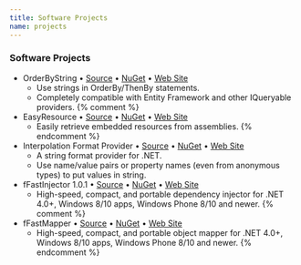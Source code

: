 ```yaml
---
title: Software Projects
name: projects
---
```


### Software Projects

* OrderByString &bull; [Source](https://github.com/Grax32/OrderByString/) &bull; [NuGet](https://www.nuget.org/packages/OrderByString/) &bull; [Web Site](https://github.com/Grax32/OrderByString/)
  * Use strings in OrderBy/ThenBy statements.
  * Completely compatible with Entity Framework and other IQueryable providers.
{% comment %}
* EasyResource &bull; [Source](https://github.com/Grax32/Easy-Resources) &bull; [NuGet](https://www.nuget.org/packages/EasyResource/) &bull; [Web Site](https://github.com/Grax32/Easy-Resources)
  * Easily retrieve embedded resources from assemblies.
{% endcomment %}
* Interpolation Format Provider &bull; [Source](https://github.com/Grax32/InterpolationFormatProvider/) &bull; [NuGet](https://www.nuget.org/packages/InterpolationFormatProvider/) &bull; [Web Site](https://github.com/Grax32/InterpolationFormatProvider/)
  * A string format provider for .NET.
  * Use name/value pairs or property names (even from anonymous types) to put values in string.
* fFastInjector 1.0.1 &bull; [Source](https://ffastinjector.codeplex.com/) &bull; [NuGet](https://www.nuget.org/packages/fFastInjector/) &bull; [Web Site](https://ffastinjector.codeplex.com/SourceControl/latest)
  * High-speed, compact, and portable dependency injector for .NET 4.0+, Windows 8/10 apps, Windows Phone 8/10 and newer.
{% comment %}
* fFastMapper &bull; [Source](https://ffastmapper.codeplex.com/SourceControl/latest) &bull; [NuGet](https://www.nuget.org/packages/fFastMapper/) &bull; [Web Site](https://ffastmapper.codeplex.com/)
  * High-speed, compact, and portable object mapper for .NET 4.0+, Windows 8/10 apps, Windows Phone 8/10 and newer.
{% endcomment %}
